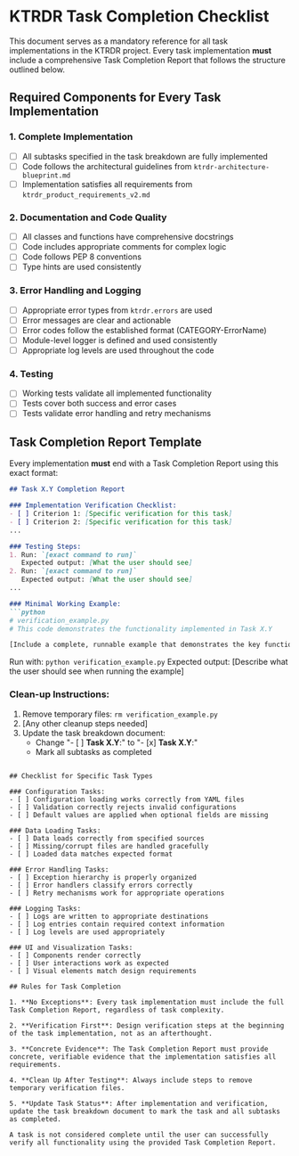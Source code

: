 # KTRDR Task Completion Checklist

This document serves as a mandatory reference for all task implementations in the KTRDR project. Every task implementation **must** include a comprehensive Task Completion Report that follows the structure outlined below.

## Required Components for Every Task Implementation

### 1. Complete Implementation

- [ ] All subtasks specified in the task breakdown are fully implemented
- [ ] Code follows the architectural guidelines from `ktrdr-architecture-blueprint.md`
- [ ] Implementation satisfies all requirements from `ktrdr_product_requirements_v2.md`

### 2. Documentation and Code Quality

- [ ] All classes and functions have comprehensive docstrings
- [ ] Code includes appropriate comments for complex logic
- [ ] Code follows PEP 8 conventions
- [ ] Type hints are used consistently

### 3. Error Handling and Logging

- [ ] Appropriate error types from `ktrdr.errors` are used
- [ ] Error messages are clear and actionable
- [ ] Error codes follow the established format (CATEGORY-ErrorName)
- [ ] Module-level logger is defined and used consistently
- [ ] Appropriate log levels are used throughout the code

### 4. Testing

- [ ] Working tests validate all implemented functionality
- [ ] Tests cover both success and error cases
- [ ] Tests validate error handling and retry mechanisms

## Task Completion Report Template

Every implementation **must** end with a Task Completion Report using this exact format:

```markdown
## Task X.Y Completion Report

### Implementation Verification Checklist:
- [ ] Criterion 1: [Specific verification for this task]
- [ ] Criterion 2: [Specific verification for this task]
...

### Testing Steps:
1. Run: `[exact command to run]`
   Expected output: [What the user should see]
2. Run: `[exact command to run]`
   Expected output: [What the user should see]
...

### Minimal Working Example:
```python
# verification_example.py
# This code demonstrates the functionality implemented in Task X.Y

[Include a complete, runnable example that demonstrates the key functionality]
```

Run with: `python verification_example.py`
Expected output: [Describe what the user should see when running the example]

### Clean-up Instructions:
1. Remove temporary files: `rm verification_example.py`
2. [Any other cleanup steps needed]
3. Update the task breakdown document:
   - Change "- [ ] **Task X.Y**:" to "- [x] **Task X.Y**:"
   - Mark all subtasks as completed
```

## Checklist for Specific Task Types

### Configuration Tasks:
- [ ] Configuration loading works correctly from YAML files
- [ ] Validation correctly rejects invalid configurations
- [ ] Default values are applied when optional fields are missing

### Data Loading Tasks:
- [ ] Data loads correctly from specified sources
- [ ] Missing/corrupt files are handled gracefully
- [ ] Loaded data matches expected format

### Error Handling Tasks:
- [ ] Exception hierarchy is properly organized
- [ ] Error handlers classify errors correctly
- [ ] Retry mechanisms work for appropriate operations

### Logging Tasks:
- [ ] Logs are written to appropriate destinations
- [ ] Log entries contain required context information
- [ ] Log levels are used appropriately

### UI and Visualization Tasks:
- [ ] Components render correctly
- [ ] User interactions work as expected
- [ ] Visual elements match design requirements

## Rules for Task Completion

1. **No Exceptions**: Every task implementation must include the full Task Completion Report, regardless of task complexity.

2. **Verification First**: Design verification steps at the beginning of the task implementation, not as an afterthought.

3. **Concrete Evidence**: The Task Completion Report must provide concrete, verifiable evidence that the implementation satisfies all requirements.

4. **Clean Up After Testing**: Always include steps to remove temporary verification files.

5. **Update Task Status**: After implementation and verification, update the task breakdown document to mark the task and all subtasks as completed.

A task is not considered complete until the user can successfully verify all functionality using the provided Task Completion Report.
